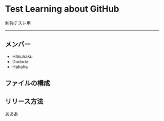 # Test Learning about GitHub
勉強テスト用

---

## メンバー
* Hitsuhaku
* Dododo
* Hahaha

## ファイルの構成

## リリース方法

あああ
